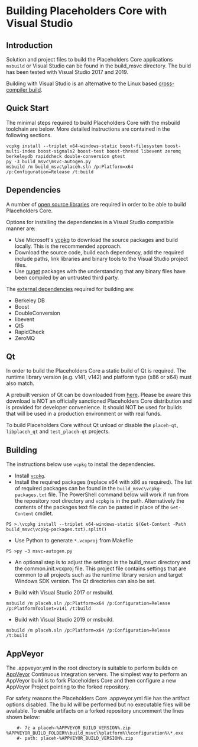 Building Placeholders Core with Visual Studio
========================================

Introduction
---------------------
Solution and project files to build the Placeholders Core applications `msbuild` or Visual Studio can be found in the build_msvc directory. The build has been tested with Visual Studio 2017 and 2019.

Building with Visual Studio is an alternative to the Linux based [cross-compiler build](https://github.com/placeh/placeh/blob/master/doc/build-windows.md).

Quick Start
---------------------
The minimal steps required to build Placeholders Core with the msbuild toolchain are below. More detailed instructions are contained in the following sections.

```
vcpkg install --triplet x64-windows-static boost-filesystem boost-multi-index boost-signals2 boost-test boost-thread libevent zeromq berkeleydb rapidcheck double-conversion gtest
py -3 build_msvc\msvc-autogen.py
msbuild /m build_msvc\placeh.sln /p:Platform=x64 /p:Configuration=Release /t:build
```

Dependencies
---------------------
A number of [open source libraries](https://github.com/placeh/placeh/blob/master/doc/dependencies.md) are required in order to be able to build Placeholders Core.

Options for installing the dependencies in a Visual Studio compatible manner are:

- Use Microsoft's [vcpkg](https://docs.microsoft.com/en-us/cpp/vcpkg) to download the source packages and build locally. This is the recommended approach.
- Download the source code, build each dependency, add the required include paths, link libraries and binary tools to the Visual Studio project files.
- Use [nuget](https://www.nuget.org/) packages with the understanding that any binary files have been compiled by an untrusted third party.

The [external dependencies](https://github.com/placeh/placeh/blob/master/doc/dependencies.md) required for building are:

- Berkeley DB
- Boost
- DoubleConversion
- libevent
- Qt5
- RapidCheck
- ZeroMQ

Qt
---------------------
In order to build the Placeholders Core a static build of Qt is required. The runtime library version (e.g. v141, v142) and platform type (x86 or x64) must also match.

A prebuilt version of Qt can be downloaded from [here](https://github.com/sipsorcery/qt_win_binary/releases). Please be aware this download is NOT an officially sanctioned Placeholders Core distribution and is provided for developer convenience. It should NOT be used for builds that will be used in a production environment or with real funds.

To build Placeholders Core without Qt unload or disable the `placeh-qt`, `libplaceh_qt` and `test_placeh-qt` projects.

Building
---------------------
The instructions below use `vcpkg` to install the dependencies.

- Install [`vcpkg`](https://github.com/Microsoft/vcpkg).
- Install the required packages (replace x64 with x86 as required). The list of required packages can be found in the `build_msvc\vcpkg-packages.txt` file. The PowerShell command below will work if run from the repository root directory and `vcpkg` is in the path. Alternatively the contents of the packages text file can be pasted in place of the `Get-Content` cmdlet.

```
PS >.\vcpkg install --triplet x64-windows-static $(Get-Content -Path build_msvc\vcpkg-packages.txt).split()
```

- Use Python to generate `*.vcxproj` from Makefile

```
PS >py -3 msvc-autogen.py
```

- An optional step is to adjust the settings in the build_msvc directory and the common.init.vcxproj file. This project file contains settings that are common to all projects such as the runtime library version and target Windows SDK version. The Qt directories can also be set.

- Build with Visual Studio 2017 or msbuild.

```
msbuild /m placeh.sln /p:Platform=x64 /p:Configuration=Release /p:PlatformToolset=v141 /t:build
```

- Build with Visual Studio 2019 or msbuild.

```
msbuild /m placeh.sln /p:Platform=x64 /p:Configuration=Release /t:build
```

AppVeyor
---------------------
The .appveyor.yml in the root directory is suitable to perform builds on [AppVeyor](https://www.appveyor.com/) Continuous Integration servers. The simplest way to perform an AppVeyor build is to fork Placeholders Core and then configure a new AppVeyor Project pointing to the forked repository.

For safety reasons the Placeholders Core .appveyor.yml file has the artifact options disabled. The build will be performed but no executable files will be available. To enable artifacts on a forked repository uncomment the lines shown below:

```
    #- 7z a placeh-%APPVEYOR_BUILD_VERSION%.zip %APPVEYOR_BUILD_FOLDER%\build_msvc\%platform%\%configuration%\*.exe
    #- path: placeh-%APPVEYOR_BUILD_VERSION%.zip
```
